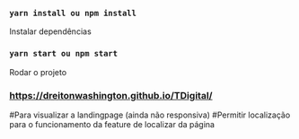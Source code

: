 ### `yarn install ou npm install` 

Instalar dependências

### `yarn start ou npm start`

Rodar o projeto

### https://dreitonwashington.github.io/TDigital/

#Para visualizar a landingpage (ainda não responsiva)
#Permitir localização para o funcionamento da feature de localizar da página

